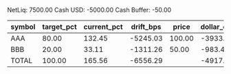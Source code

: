 NetLiq: 7500.00
Cash USD: -5000.00
Cash Buffer: -50.00

| symbol | target_pct | current_pct | drift_bps | price | dollar_delta | share_delta | side | est_notional | reason |
| --- | --- | --- | --- | --- | --- | --- | --- | --- | --- |
| AAA | 80.00 | 132.45 | -5245.03 | 100.00 | -3933.77 | -39.3377 | SELL | -3933.77 |  |
| BBB | 20.00 | 33.11 | -1311.26 | 50.00 | -983.44 | -19.6688 | SELL | -983.44 |  |
| TOTAL | 100.00 | 165.56 | -6556.29 |  | -4917.21 |  |  | -4917.21 |  |
